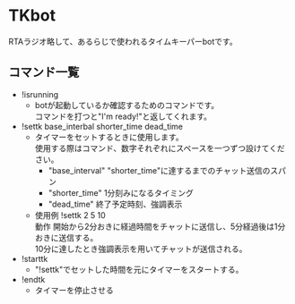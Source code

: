 # TKbot
RTAラジオ略して、あるらじで使われるタイムキーパーbotです。
## コマンド一覧
- !isrunning
  - botが起動しているか確認するためのコマンドです。<br>コマンドを打つと"I'm ready!"と返してくれます。
- !settk base_interbal shorter_time dead_time
  - タイマーをセットするときに使用します。<br>使用する際はコマンド、数字それぞれにスペースを一つずつ設けてください。
    - "base_interval" "shorter_time"に達するまでのチャット送信のスパン
    - "shorter_time" 1分刻みになるタイミング
    - "dead_time" 終了予定時刻、強調表示
  - 使用例 !settk 2 5 10<br>動作 開始から2分おきに経過時間をチャットに送信し、5分経過後は1分おきに送信する。<br>10分に達したとき強調表示を用いてチャットが送信される。
- !starttk
  - "!settk"でセットした時間を元にタイマーをスタートする。
- !endtk
  - タイマーを停止させる
